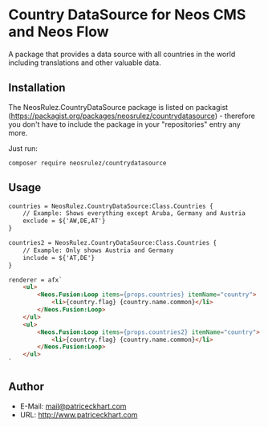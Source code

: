 # Country DataSource for Neos CMS and Neos Flow

A package that provides a data source with all countries in the world including translations and other valuable data.

## Installation

The NeosRulez.CountryDataSource package is listed on packagist (https://packagist.org/packages/neosrulez/countrydatasource) - therefore you don't have to include the package in your "repositories" entry any more.

Just run:

```
composer require neosrulez/countrydatasource
```

## Usage

```html
countries = NeosRulez.CountryDataSource:Class.Countries {
    // Example: Shows everything except Aruba, Germany and Austria
    exclude = ${'AW,DE,AT'}
}

countries2 = NeosRulez.CountryDataSource:Class.Countries {
    // Example: Only shows Austria and Germany
    include = ${'AT,DE'}
}

renderer = afx`
    <ul>
        <Neos.Fusion:Loop items={props.countries} itemName="country">
            <li>{country.flag} {country.name.common}</li>
        </Neos.Fusion:Loop>
    </ul>
    <ul>
        <Neos.Fusion:Loop items={props.countries2} itemName="country">
            <li>{country.flag} {country.name.common}</li>
        </Neos.Fusion:Loop>
    </ul>
`
```


## Author

* E-Mail: mail@patriceckhart.com
* URL: http://www.patriceckhart.com

